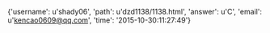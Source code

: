 {'username': u'shady06', 'path': u'dzd1138/1138.html', 'answer': u'C', 'email': u'kencao0609@qq.com', 'time': '2015-10-30:11:27:49'}